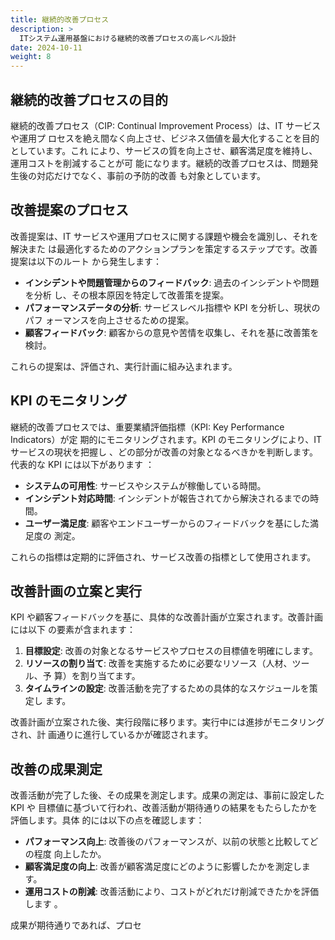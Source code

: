 ```yaml
---
title: 継続的改善プロセス
description: >
  ITシステム運用基盤における継続的改善プロセスの高レベル設計
date: 2024-10-11
weight: 8
---
```


## 継続的改善プロセスの目的

継続的改善プロセス（CIP: Continual Improvement Process）は、IT サービスや運用プ
ロセスを絶え間なく向上させ、ビジネス価値を最大化することを目的としています。これ
により、サービスの質を向上させ、顧客満足度を維持し、運用コストを削減することが可
能になります。継続的改善プロセスは、問題発生後の対応だけでなく、事前の予防的改善
も対象としています。

## 改善提案のプロセス

改善提案は、IT サービスや運用プロセスに関する課題や機会を識別し、それを解決また
は最適化するためのアクションプランを策定するステップです。改善提案は以下のルート
から発生します：

- **インシデントや問題管理からのフィードバック**: 過去のインシデントや問題を分析
  し、その根本原因を特定して改善策を提案。
- **パフォーマンスデータの分析**: サービスレベル指標や KPI を分析し、現状のパフ
  ォーマンスを向上させるための提案。
- **顧客フィードバック**: 顧客からの意見や苦情を収集し、それを基に改善策を検討。

これらの提案は、評価され、実行計画に組み込まれます。

## KPI のモニタリング

継続的改善プロセスでは、重要業績評価指標（KPI: Key Performance Indicators）が定
期的にモニタリングされます。KPI のモニタリングにより、IT サービスの現状を把握し
、どの部分が改善の対象となるべきかを判断します。代表的な KPI には以下があります
：

- **システムの可用性**: サービスやシステムが稼働している時間。
- **インシデント対応時間**: インシデントが報告されてから解決されるまでの時間。
- **ユーザー満足度**: 顧客やエンドユーザーからのフィードバックを基にした満足度の
  測定。

これらの指標は定期的に評価され、サービス改善の指標として使用されます。

## 改善計画の立案と実行

KPI や顧客フィードバックを基に、具体的な改善計画が立案されます。改善計画には以下
の要素が含まれます：

1. **目標設定**: 改善の対象となるサービスやプロセスの目標値を明確にします。
2. **リソースの割り当て**: 改善を実施するために必要なリソース（人材、ツール、予
   算）を割り当てます。
3. **タイムラインの設定**: 改善活動を完了するための具体的なスケジュールを策定し
   ます。

改善計画が立案された後、実行段階に移ります。実行中には進捗がモニタリングされ、計
画通りに進行しているかが確認されます。

## 改善の成果測定

改善活動が完了した後、その成果を測定します。成果の測定は、事前に設定した KPI や
目標値に基づいて行われ、改善活動が期待通りの結果をもたらしたかを評価します。具体
的には以下の点を確認します：

- **パフォーマンス向上**: 改善後のパフォーマンスが、以前の状態と比較してどの程度
  向上したか。
- **顧客満足度の向上**: 改善が顧客満足度にどのように影響したかを測定します。
- **運用コストの削減**: 改善活動により、コストがどれだけ削減できたかを評価します
  。

成果が期待通りであれば、プロセ
